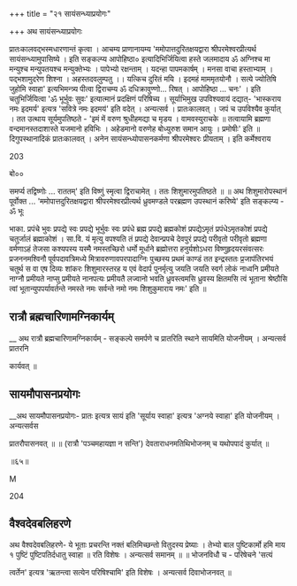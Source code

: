 +++
title = "२१ सायंसन्ध्याप्रयोगः"

+++
अथ सायंसन्ध्याप्रयोगः

प्रातःकालवद्भस्मधारणान्तं कृत्वा । आचम्य प्राणानायम्य 'ममोपात्तदुरितक्षयद्वारा श्रीपरमेश्वरप्रीत्यर्थ सायंसन्ध्यामुपासिष्ये । इति सङ्कल्प्य आपोहिष्ठा० इत्यादिभिर्जियित्वा हस्ते जलमादाय ॐ अग्निश्च मा मन्युश्च मन्युपतयश्च मन्युक्तेभ्यः । पापेभ्यो रक्षन्ताम् । यदन्हा पापमकार्षम् । मनसा वाचा हस्ताभ्याम् । पद्भशामुदरेण शिश्ना । अहस्तदवलुम्पतु ।। यत्किच दुरितं मयि । इदमहं माममृतयोनौ । सत्ये ज्योतिषि जुहोमि स्वाहा' इत्यभिमन्त्र्य पीत्वा द्विराचम्य ॐ दधिक्रावुण्णो... रिषत् । आपोहिष्ठा ... चनः' । इति चतुभिर्जियित्वा 'ॐ भूर्भुवः सुवः' इत्यात्मानं प्रदक्षिणं परिषिच्य । सूर्याभिमुख उपविश्यवाय॑ दद्यात्- 'भास्कराय नमः इदमर्य' इत्यत्र 'सवित्रे नमः इदमय॑' इति वदेत् । अन्यत्सर्व । प्रातःकालवत् । जपं च उपविश्यैव कुर्यात् । तत उत्थाय सूर्यमुपतिष्ठते - 'इमं में वरुण श्रुधीहमद्या च मृडय । वामवस्युराचके ॥ तत्वायामि ब्रह्मणा वन्दमानस्तदाशास्ते यजमानो हविभिः । अहेडमानो वरुणेह बोध्युरुश समान आयुः । प्रमोषीः' इति ॥ दिगुपस्थानादिकं प्रातःकालवत् । अनेन सायंसन्ध्योपासनकर्मणा श्रीपरमेश्वरः प्रीयताम् । इति कर्मेश्वराय

203

बो००

समर्प्य तद्विष्णोः ... राततम्' इति विष्णुं स्मृत्वा द्विराचामेत् । ततः शिशुमारमुपतिष्ठते ॥ ॥ अथ शिशुमारोपस्थानं पूर्वोक्त ... 'ममोपात्तदुरितक्षयद्वारा श्रीपरमेश्वरप्रीत्यर्थ ध्रुवमण्डले परब्रह्मण उपस्थानं करिष्ये' इति सङ्कल्प्य - ॐ भूः

भाका. प्रपंचे भुवः प्रपद्ये स्वः प्रपद्ये भूर्भुवः स्वः प्रपंधे ब्रह्म प्रपद्ये ब्रह्मकोशं प्रपद्येऽमृतं प्रपंधेऽमृतकोशं प्रपद्ये चतुर्जालं ब्रह्माकोशं । सा.वि. यं मृत्यु वपश्यति तं प्रपद्ये देवान्प्रपचे देवपुरं प्रपद्ये परीवृतो परीवृतो ब्रह्मणा वर्मणाऽहं तेजसा कश्यपस्य यस्मै नमस्तच्छिरो धर्मो मूर्धाने ब्रह्मोत्तरा हनुर्यशोऽधरा विष्णुहृदयरसंवत्सरः प्रजननमश्विनौ पूर्वपदावत्रिमध्ये मित्रावरुणावपरपादाग्निः पुच्छस्य प्रथमं काण्डं तत इन्द्रस्ततः प्र॒जाप॑तिरभयं चतुर्थ स वा एष दिव्यः शांकरः शिशुमारस्तरह य एवं वेदार्प पुनर्मृत्यु जयति जयति स्वर्ग लोकं नाध्वनि प्रमीयते नाग्नौ प्रमीयते नाप्सु प्रमीयते नानपत्यः प्रमीयतै लज्वानो भवति ध्रुवस्त्वमसि ध्रुवस्य क्षितमसि त्वं भूताना श्रेष्ठौसि त्वां भूतान्युपपर्यावर्तन्ते नमस्ते नमः सर्वन्ते नमो नमः शिशुकुमाराय नमः' इति ॥

## रात्रौ ब्रह्मचारिणामग्निकार्यम्
__ अथ रात्रौ ब्रह्मचारिणामग्निकार्यम् - सङ्कल्पे समर्पणे च प्रातरिति स्थाने सायमिति योजनीयम् । अन्यत्सर्व प्रातरनि

कार्यवत् ॥

## सायमौपासनप्रयोगः
__अथ सायमौपासनप्रयोगः- प्रातः इत्यत्र सायं इति 'सूर्याय स्वाहा' इत्यत्र 'अग्नये स्वाहा' इति योजनीयम् । अन्यत्सर्वस

प्रातरौपासनवत् ॥ ॥ (रात्रौ 'पञ्चमहायज्ञा न सन्ति') देवताराधनमतिथिभोजनम् च यथोपपादं कुर्यात् ॥

॥६५॥

M

204

## वैश्वदेवबलिहरणे
अथ वैश्वदेवबलिहरणे- ये भूताः प्रचरन्ति नक्तं बलिमिच्छन्तो वितुदस्य प्रेष्याः । तेभ्यो बाल पुष्टिकार्मो हमि माय १ पुष्टिं पुष्टिपतिर्दधातु स्वाहा ॥ रति विशेषः । अन्यत्सर्व समानम् ॥ ॥ भोजनविधौ च - परिषेचने 'सत्यं

त्वर्तेन' इत्यत्र 'ऋतन्त्वा सत्येन परिषिश्चामि' इति विशेषः । अन्यत्सर्व दिवाभोजनवत् ॥
